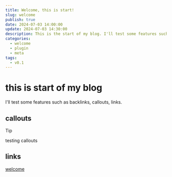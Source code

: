 ```yaml
---
title: Welcome, this is start!
slug: welcome
publish: true
date: 2024-07-03 14:00:00
update: 2024-07-03 14:30:00
description: This is the start of my blog. I'll test some features such as backlinks, callouts, links.
categories:
  - welcome
  - plugin
  - meta
tags:
  - v0.1
---
```


# this is start of my blog

I'll test some features such as backlinks, callouts, links.

<!-- more -->

## callouts

> [!tip]
> testing callouts

## links

[welcome](https://canu.blog)
